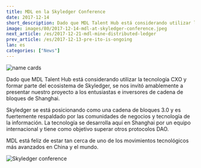 ```yaml
---
title: MDL en la Skyledger Conference
date: 2017-12-14
short_description: Dado que MDL Talent Hub está considerando utilizar la tecnología CXO
image: images/80/2017-12-14-mdl-at-skyledger-conference.jpeg
next_article: /es/2017-12-21-mdl-mine-distributed-ledger
prev_article: /es/2017-12-13-pre-ito-is-ongoing
lan: es
categories: ["News"]
---
```


![name cards](https://gateway.ipfs.io/ipfs/QmYNLsraSd5BZp9BmnEQ1woHPWdCNSvpHSFYm5m4QE4hf1/name%20cards.jpeg)

Dado que MDL Talent Hub está considerando utilizar la tecnología CXO y formar parte del ecosistema de Skyledger, se nos invitó amablemente a presentar nuestro proyecto a los entusiastas e inversores de cadena de bloques de Shanghai.

Skyledger se está posicionando como una cadena de bloques 3.0 y es fuertemente respaldado por las comunidades de negocios y tecnología de la información. La tecnología se desarrolla aquí en Shanghai por un equipo internacional y tiene como objetivo superar otros protocolos DAO.

MDL está feliz de estar tan cerca de uno de los movimientos tecnológicos más avanzados en China y el mundo.

![Skyledger conference](https://gateway.ipfs.io/ipfs/Qmd7VLBVevfvXHRLKA3uZZvBz9SoJUZzpt2Mt7GhEXBiEt/skyledger%20conference.jpg)

